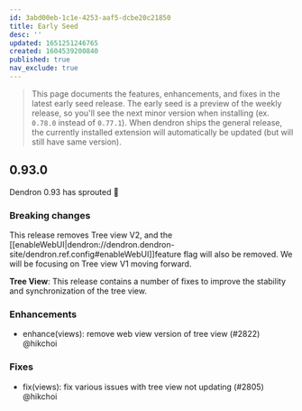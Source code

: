 ```yaml
---
id: 3abd00eb-1c1e-4253-aaf5-dcbe20c21850
title: Early Seed
desc: ''
updated: 1651251246765
created: 1604539200840
published: true
nav_exclude: true
---
```


> This page documents the features, enhancements, and fixes in the latest early seed release. The early seed is a preview of the weekly release, so you'll see the next minor version when installing (ex. `0.78.0` instead of `0.77.1`). When dendron ships the general release, the currently installed extension will automatically be updated (but will still have same version).

## 0.93.0

Dendron 0.93 has sprouted 🌱


### Breaking changes
This release removes Tree view V2, and the [[enableWebUI|dendron://dendron.dendron-site/dendron.ref.config#enableWebUI]]feature flag will also be removed. We will be focusing on Tree view V1 moving forward. 

**Tree View**: This release contains a number of fixes to improve the stability and synchronization of the tree view. 

### Enhancements
- enhance(views): remove web view version of tree view (#2822) @hikchoi

### Fixes
- fix(views): fix various issues with tree view not updating (#2805) @hikchoi